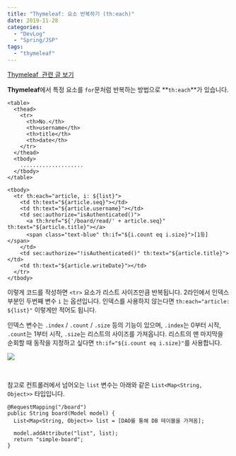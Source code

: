 ```yaml
---
title: "Thymeleaf: 요소 반복하기 (th:each)"
date: 2019-11-28
categories: 
  - "DevLog"
  - "Spring/JSP"
tags: 
  - "thymeleaf"
---
```


[Thymeleaf  관련 글 보기](http://yoonbumtae.com/?tag=thymeleaf)

**Thymeleaf**에서 특정 요소를 `for`문처럼 반복하는 방법으로 **`th:each`**가 있습니다.

```
<table>
  <thead>
    <tr>
      <th>No.</th>
      <th>username</th>
      <th>title</th>
      <th>date</th>
    </tr>
  </thead>
  <tbody>
    ....................
  </tbody>
</table>

```

```
<tbody>
  <tr th:each="article, i: ${list}">
    <td th:text="${article.seq}"></td>
    <td th:text="${article.username}"></td>
    <td sec:authorize="isAuthenticated()">
      <a th:href="${'/board/read/' + article.seq}" th:text="${article.title}"></a>
      <span class="text-blue" th:if="${i.count eq i.size}">[1등]</span>
    </td>
    <td sec:authorize="!isAuthenticated()" th:text="${article.title}"></td>
    <td th:text="${article.writeDate}"></td>
  </tr>
</tbody>
```

이렇게 코드를 작성하면 `<tr>` 요소가 리스트 사이즈만큼 반복됩니다. 2라인에서 인덱스 부분인 두번째 변수 `i` 는 옵션입니다. 인덱스를 사용하지 않는다면 `th:each="article: ${list}"` 이렇게만 적어도 됩니다.

인덱스 변수는 `.index` / `.count` / `.size` 등의 기능이 있으며, `.index`는 0부터 시작, `.count`는 1부터 시작, `.size`는 리스트의 사이즈를 가져옵니다. 리스트의 맨 마지막을 순회할 때 동작을 지정하고 싶다면 `th:if="${i.count eq i.size}"`를 사용합니다.

 ![](/assets/img/wp-content/uploads/2019/11/스크린샷-2019-11-28-오후-5.57.42.png)

 

참고로 컨트롤러에서 넘어오는 `list` 변수는 아래와 같은 `List<Map<String, Object>>` 타입입니다.

```
@RequestMapping("/board")
public String board(Model model) {
  List<Map<String, Object>> list = [DAO를 통해 DB 테이블을 가져옴];
  
  model.addAttribute("list", list);
  return "simple-board";
}
```
